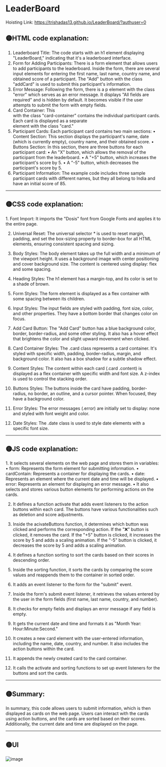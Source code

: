 # LeaderBoard
Hoisting Link: https://trishadas13.github.io/LeaderBoard/?authuser=0

<h2>🟡HTML code explanation: </h2>

1.	Leaderboard Title: The code starts with an h1 element displaying "LeaderBoard," indicating that it's a leaderboard interface.
2.	Form for Adding Participants: There is a form element that allows users to add participants to the leaderboard. Inside the form, there are several input elements for entering the first name, last name, country name, and obtained score of a participant. The "Add" button with the class "addCard" is used to submit this participant's information.
3.	Error Message: Following the form, there is a p element with the class "error" which serves as an error message. It displays "All fields are required" and is hidden by default. It becomes visible if the user attempts to submit the form with empty fields.
4.	Card Container: This <div> with the class "card-container" contains the individual participant cards. Each card is displayed as a separate <div> element with the class "card."
5.	Participant Cards: Each participant card contains two main sections:
•	Content Section: This section displays the participant's name, date (which is currently empty), country name, and their obtained score.
•	Buttons Section: In this section, there are three buttons for each participant card:
•	An "X" button, which allows the removal of the participant from the leaderboard.
•	A "+5" button, which increases the participant's score by 5.
•	A "-5" button, which decreases the participant's score by 5.
7.	Participant Information: The example code includes three sample participant cards with different names, but they all belong to India and have an initial score of 85.
<hr>
<h2>🟡CSS code explanation: </h2>
1.	Font Import: It imports the "Dosis" font from Google Fonts and applies it to the entire page.

2.	Universal Reset: The universal selector * is used to reset margin, padding, and set the box-sizing property to border-box for all HTML elements, ensuring consistent spacing and sizing.

3.	Body Styles: The body element takes up the full width and a minimum of the viewport height. It uses a background image with center positioning and cover background size. The content is centered using display: flex and some spacing.

4.	Heading Styles: The h1 element has a margin-top, and its color is set to a shade of brown.

5.	Form Styles: The form element is displayed as a flex container with some spacing between its children.

6.	Input Styles: The input fields are styled with padding, font size, color, and other properties. They have a bottom border that changes color on focus.

7.	Add Card Button: The "Add Card" button has a blue background color, border, border-radius, and some other styling. It also has a hover effect that brightens the color and slight upward movement when clicked.

8.	Card Container Styles: The .card class represents a card container. It's styled with specific width, padding, border-radius, margin, and background color. It also has a box shadow for a subtle shadow effect.

9.	Content Styles: The content within each card (.card .content) is displayed as a flex container with specific width and font size. A z-index is used to control the stacking order.

10.	Buttons Styles: The buttons inside the card have padding, border-radius, no border, an outline, and a cursor pointer. When focused, they have a background color.
11.	Error Styles: The error messages (.error) are initially set to display: none and styled with font weight and color.
12.	Date Styles: The .date class is used to style date elements with a specific font size.
<hr>
<h2>🟡JS code explanation: </h2>
1.	It selects several elements on the web page and stores them in variables:
•	form: Represents the form element for submitting information.
•	cardContain: Represents a container for displaying the cards.
•	date: Represents an element where the current date and time will be displayed.
•	error: Represents an element for displaying an error message.
•	It also selects and stores various button elements for performing actions on the cards.


2.	It defines a function activate that adds event listeners to the action buttons within each card. The buttons have various functionalities such as deletion and score adjustments.

3.	Inside the acivateButtons function, it determines which button was clicked and performs the corresponding action. If the "❌" button is clicked, it removes the card. If the "+5" button is clicked, it increases the score by 5 and adds a scaling animation. If the "-5" button is clicked, it decreases the score by 5 and adds a scaling animation.

4.	It defines a function sorting to sort the cards based on their scores in descending order.

5.	Inside the sorting function, it sorts the cards by comparing the score values and reappends them to the container in sorted order.

6.	It adds an event listener to the form for the "submit" event.

7.	Inside the form's submit event listener, it retrieves the values entered by the user in the form fields (first name, last name, country, and number).

8.	It checks for empty fields and displays an error message if any field is empty.


9.	It gets the current date and time and formats it as "Month Year: Hour:Minute:Second."

10.	It creates a new card element with the user-entered information, including the name, date, country, and number. It also includes the action buttons within the card.

11.	It appends the newly created card to the card container.

12.	It calls the activate and sorting functions to set up event listeners for the buttons and sort the cards.
<hr>
<h2>🟡Summary: </h2>
In summary, this code allows users to submit information, which is then displayed as cards on the web page. Users can interact with the cards using action buttons, and the cards are sorted based on their scores. Additionally, the current date and time are displayed on the page.
<hr>
<h2>🟡UI </h2>

![image](https://github.com/trishaDas13/LeaderBoard/assets/126088849/c578d09a-1f2e-42b6-906c-b0f85077924e)
